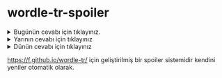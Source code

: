 # wordle-tr-spoiler

<details>
  <summary>Bugünün cevabı için tıklayınız.</summary>
  <br>
    <b> rosto </b>
</details>

<details>
  <summary>Yarının cevabı için tıklayınız</summary>
  <br>
   <b> bidon </b>
</details>

<details>
  <summary>Dünün cevabı için tıklayınız </summary>
  <br>
  <b> dalsı </b>
</details>

https://f.github.io/wordle-tr/ için geliştirilmiş bir spoiler sistemidir kendini yeniler otomatik olarak.

